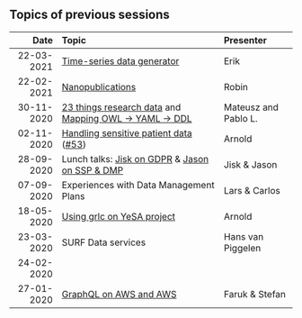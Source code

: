 ## Topics of previous sessions

| Date          | Topic                                      | Presenter  |
| -------------:|:------------------------------------------ |:---------- |
| 22-03-2021 | [Time-series data generator](https://github.com/nlesc-sigs/data-sig/issues/57) | Erik |
| 22-02-2021 | [Nanopublications](https://github.com/nlesc-sigs/data-sig/issues/55) | Robin |
| 30-11-2020 | [23 things research data](https://github.com/nlesc-sigs/data-sig/issues/52) and [Mapping OWL -> YAML -> DDL](https://github.com/nlesc-sigs/data-sig/issues/54) | Mateusz and Pablo L. |
| 02-11-2020 | [Handling sensitive patient data](https://web.microsoftstream.com/video/598b7537-0cb6-495c-bc14-4fb021e0708d) ([#53](https://github.com/nlesc-sigs/data-sig/issues/53)) | Arnold |
| 28-09-2020 | Lunch talks: [Jisk on GDPR](https://web.microsoftstream.com/video/91275737-aa48-43a1-8071-4f226ad12a19) & [Jason on SSP & DMP](https://web.microsoftstream.com/video/825bf810-14c8-4071-9bee-4d003088388b) | Jisk & Jason |
| 07-09-2020 | Experiences with Data Management Plans | Lars & Carlos |
| 18-05-2020 | [Using grlc on YeSA project](https://github.com/NLeSC/data-sig/issues/50) | Arnold   |
| 23-03-2020 | SURF Data services | Hans van Piggelen |
| 24-02-2020 | | |
| 27-01-2020 | [GraphQL on AWS and AWS](https://github.com/NLeSC/data-sig/issues/49) | Faruk & Stefan |
